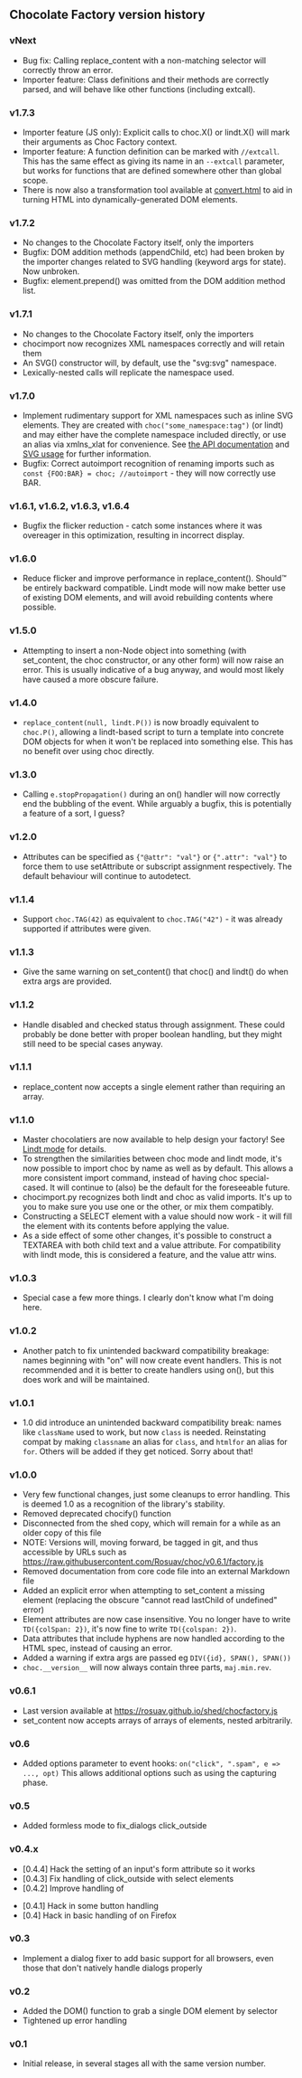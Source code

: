 ## Chocolate Factory version history

### vNext

* Bug fix: Calling replace_content with a non-matching selector will correctly
  throw an error.
* Importer feature: Class definitions and their methods are correctly parsed, and
  will behave like other functions (including extcall).

### v1.7.3

* Importer feature (JS only): Explicit calls to choc.X() or lindt.X() will mark
  their arguments as Choc Factory context.
* Importer feature: A function definition can be marked with `//extcall`. This has
  the same effect as giving its name in an `--extcall` parameter, but works for
  functions that are defined somewhere other than global scope.
* There is now also a transformation tool available at [convert.html](convert.html)
  to aid in turning HTML into dynamically-generated DOM elements.

### v1.7.2

* No changes to the Chocolate Factory itself, only the importers
* Bugfix: DOM addition methods (appendChild, etc) had been broken by the importer
  changes related to SVG handling (keyword args for state). Now unbroken.
* Bugfix: element.prepend() was omitted from the DOM addition method list.

### v1.7.1

* No changes to the Chocolate Factory itself, only the importers
* chocimport now recognizes XML namespaces correctly and will retain them
* An SVG() constructor will, by default, use the "svg:svg" namespace.
* Lexically-nested calls will replicate the namespace used.

### v1.7.0

* Implement rudimentary support for XML namespaces such as inline SVG elements.
  They are created with `choc("some_namespace:tag")` (or lindt) and may either
  have the complete namespace included directly, or use an alias via xmlns_xlat
  for convenience. See [the API documentation](docs) and [SVG usage](svg) for
  further information.
* Bugfix: Correct autoimport recognition of renaming imports such as
  `const {FOO:BAR} = choc; //autoimport` - they will now correctly use BAR.

### v1.6.1, v1.6.2, v1.6.3, v1.6.4

* Bugfix the flicker reduction - catch some instances where it was overeager
  in this optimization, resulting in incorrect display.

### v1.6.0

* Reduce flicker and improve performance in replace_content(). Should™ be
  entirely backward compatible. Lindt mode will now make better use of existing
  DOM elements, and will avoid rebuilding contents where possible.

### v1.5.0

* Attempting to insert a non-Node object into something (with set_content, the
  choc constructor, or any other form) will now raise an error. This is usually
  indicative of a bug anyway, and would most likely have caused a more obscure
  failure.

### v1.4.0

* `replace_content(null, lindt.P())` is now broadly equivalent to `choc.P()`,
  allowing a lindt-based script to turn a template into concrete DOM objects
  for when it won't be replaced into something else. This has no benefit over
  using choc directly.

### v1.3.0

* Calling `e.stopPropagation()` during an on() handler will now correctly
  end the bubbling of the event. While arguably a bugfix, this is potentially
  a feature of a sort, I guess?

### v1.2.0

* Attributes can be specified as `{"@attr": "val"}` or `{".attr": "val"}` to
  force them to use setAttribute or subscript assignment respectively. The
  default behaviour will continue to autodetect.

### v1.1.4

* Support `choc.TAG(42)` as equivalent to `choc.TAG("42")` - it was already
  supported if attributes were given.

### v1.1.3

* Give the same warning on set_content() that choc() and lindt() do when extra
  args are provided.

### v1.1.2

* Handle disabled and checked status through assignment. These could probably
  be done better with proper boolean handling, but they might still need to be
  special cases anyway.

### v1.1.1

* replace_content now accepts a single element rather than requiring an array.

### v1.1.0

* Master chocolatiers are now available to help design your factory! See
  [Lindt mode](lindt) for details.
* To strengthen the similarities between choc mode and lindt mode, it's now
  possible to import choc by name as well as by default. This allows a more
  consistent import command, instead of having choc special-cased. It will
  continue to (also) be the default for the foreseeable future.
* chocimport.py recognizes both lindt and choc as valid imports. It's up to
  you to make sure you use one or the other, or mix them compatibly.
* Constructing a SELECT element with a value should now work - it will fill
  the element with its contents before applying the value.
* As a side effect of some other changes, it's possible to construct a
  TEXTAREA with both child text and a value attribute. For compatibility
  with lindt mode, this is considered a feature, and the value attr wins.

### v1.0.3

* Special case a few more things. I clearly don't know what I'm doing here.

### v1.0.2

* Another patch to fix unintended backward compatibility breakage: names
  beginning with "on" will now create event handlers. This is not recommended
  and it is better to create handlers using on(), but this does work and will
  be maintained.

### v1.0.1

* 1.0 did introduce an unintended backward compatibility break: names like
  `className` used to work, but now `class` is needed. Reinstating compat
  by making `classname` an alias for `class`, and `htmlfor` an alias for
  `for`. Others will be added if they get noticed. Sorry about that!

### v1.0.0

* Very few functional changes, just some cleanups to error handling. This is
  deemed 1.0 as a recognition of the library's stability.
* Removed deprecated chocify() function
* Disconnected from the shed copy, which will remain for a while as an older
  copy of this file
* NOTE: Versions will, moving forward, be tagged in git, and thus accessible
  by URLs such as https://raw.githubusercontent.com/Rosuav/choc/v0.6.1/factory.js
* Removed documentation from core code file into an external Markdown file
* Added an explicit error when attempting to set_content a missing element
  (replacing the obscure "cannot read lastChild of undefined" error)
* Element attributes are now case insensitive. You no longer have to write
  `TD({colSpan: 2})`, it's now fine to write `TD({colspan: 2})`.
* Data attributes that include hyphens are now handled according to the HTML
  spec, instead of causing an error.
* Added a warning if extra args are passed eg `DIV({id}, SPAN(), SPAN())`
* `choc.__version__` will now always contain three parts, `maj.min.rev`.

### v0.6.1

* Last version available at https://rosuav.github.io/shed/chocfactory.js
* set_content now accepts arrays of arrays of elements, nested arbitrarily.

### v0.6

* Added options parameter to event hooks: `on("click", ".spam", e => ..., opt)`
  This allows additional options such as using the capturing phase.

### v0.5

* Added formless mode to fix_dialogs click_outside

### v0.4.x

* [0.4.4] Hack the setting of an input's form attribute so it works
* [0.4.3] Fix handling of click_outside with select elements
* [0.4.2] Improve handling of <form method=dialog>
* [0.4.1] Hack in some <form method=dialog> button handling
* [0.4] Hack in basic handling of <form method=dialog> on Firefox

### v0.3

* Implement a dialog fixer to add basic support for all browsers,
  even those that don't natively handle dialogs properly

### v0.2

* Added the DOM() function to grab a single DOM element by selector
* Tightened up error handling

### v0.1

* Initial release, in several stages all with the same version number.
